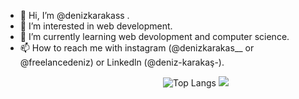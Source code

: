 - 👋 Hi, I’m @denizkarakass .
- 👀 I’m interested in web development.
- 🌱 I’m currently learning web devolopment and computer science.
- 📫 How to reach me with instagram (@denizkarakas__ or @freelancedeniz) or Linkedln (@deniz-karakaş-).


<img  src="https://camo.githubusercontent.com/b661a853fda1cc6bea0d236749adc6dce7e89ad85421525fb5b4f3167263fe53/68747470733a2f2f6769746875622d726561646d652d73746174732e76657263656c2e6170702f6170692f746f702d6c616e67732f3f757365726e616d653d466c79537175617265266c61796f75743d636f6d70616374" alt="Top Langs" data-canonical-src="https://github-readme-stats.vercel.app/api/top-langs/?username=denizkarakass&layout=compact" style="margin-left:50%;max-width: 100%;">

<img src="https://github-readme-stats.vercel.app/api?username=denizkarakass&&show_icons=true&title_color=ffffff&icon_color=bb2acf&text_color=daf7dc&bg_color=151515">



<!---
denizkarakass/denizkarakass is a ✨ special ✨ repository because its `README.md` (this file) appears on your GitHub profile.
You can click the Preview link to take a look at your changes.
--->
